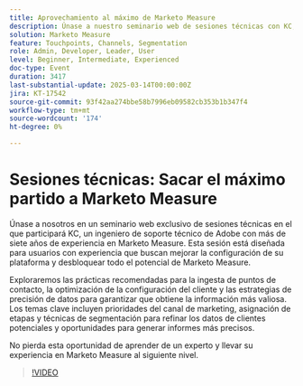 ```yaml
---
title: Aprovechamiento al máximo de Marketo Measure
description: Únase a nuestro seminario web de sesiones técnicas con KC, un ingeniero de asistencia técnica de Adobe, para mejorar sus habilidades con Marketo Measure. Conozca las prácticas recomendadas para la ingesta de puntos de contacto, la configuración del cliente y la precisión de los datos. Explore las prioridades del canal de marketing, la asignación de etapas y las técnicas de segmentación para obtener informes precisos. ¡No se pierda esta oportunidad de aumentar su experiencia!
solution: Marketo Measure
feature: Touchpoints, Channels, Segmentation
role: Admin, Developer, Leader, User
level: Beginner, Intermediate, Experienced
doc-type: Event
duration: 3417
last-substantial-update: 2025-03-14T00:00:00Z
jira: KT-17542
source-git-commit: 93f42aa274bbe58b7996eb09582cb353b1b347f4
workflow-type: tm+mt
source-wordcount: '174'
ht-degree: 0%

---
```



# Sesiones técnicas: Sacar el máximo partido a Marketo Measure

Únase a nosotros en un seminario web exclusivo de sesiones técnicas en el que participará KC, un ingeniero de soporte técnico de Adobe con más de siete años de experiencia en Marketo Measure. Esta sesión está diseñada para usuarios con experiencia que buscan mejorar la configuración de su plataforma y desbloquear todo el potencial de Marketo Measure.

Exploraremos las prácticas recomendadas para la ingesta de puntos de contacto, la optimización de la configuración del cliente y las estrategias de precisión de datos para garantizar que obtiene la información más valiosa. Los temas clave incluyen prioridades del canal de marketing, asignación de etapas y técnicas de segmentación para refinar los datos de clientes potenciales y oportunidades para generar informes más precisos.

No pierda esta oportunidad de aprender de un experto y llevar su experiencia en Marketo Measure al siguiente nivel.

>[!VIDEO](https://video.tv.adobe.com/v/3451661/?learn=on&enablevpops)
